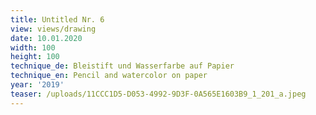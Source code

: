 ```yaml
---
title: Untitled Nr. 6
view: views/drawing
date: 10.01.2020
width: 100
height: 100
technique_de: Bleistift und Wasserfarbe auf Papier
technique_en: Pencil and watercolor on paper
year: '2019'
teaser: /uploads/11CCC1D5-D053-4992-9D3F-0A565E1603B9_1_201_a.jpeg
---
```


